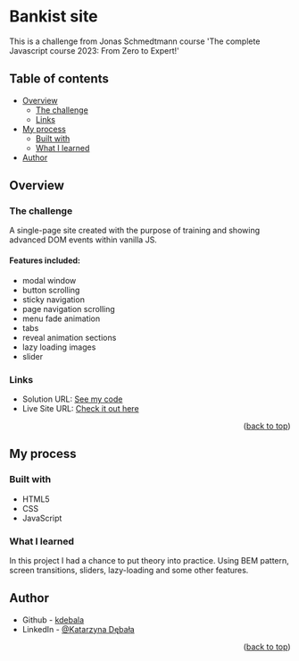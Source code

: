 # Bankist site

This is a challenge from Jonas Schmedtmann course 'The complete Javascript course 2023: From Zero to Expert!'

## Table of contents

- [Overview](#overview)
  - [The challenge](#the-challenge)
  - [Links](#links)
- [My process](#my-process)
  - [Built with](#built-with)
  - [What I learned](#what-i-learned)
- [Author](#author)

## Overview

### The challenge

A single-page site created with the purpose of training and showing advanced DOM events within vanilla JS.

#### Features included:

- modal window
- button scrolling
- sticky navigation
- page navigation scrolling
- menu fade animation
- tabs
- reveal animation sections
- lazy loading images
- slider

### Links

- Solution URL: [See my code](https://github.com/kdebala/bankist-site)
- Live Site URL: [Check it out here](https://kdebala.github.io/bankist-site/)

<p align="right">(<a href="#top">back to top</a>)</p>

## My process

### Built with

- HTML5
- CSS
- JavaScript

### What I learned

In this project I had a chance to put theory into practice.
Using BEM pattern, screen transitions, sliders, lazy-loading and some other features.

## Author

- Github - [kdebala](https://github.com/kdebala)
- LinkedIn - [@Katarzyna Dębała](https://www.linkedin.com/in/kdebala)

<p align="right">(<a href="#top">back to top</a>)</p>
